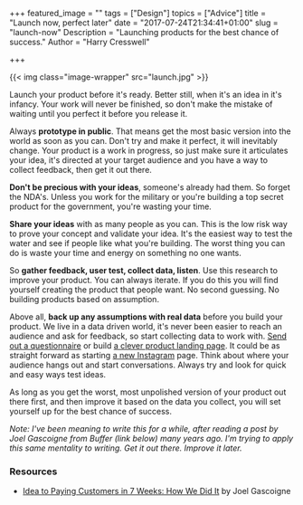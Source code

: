 +++
featured_image = ""
tags = ["Design"]
topics = ["Advice"]
title = "Launch now, perfect later"
date = "2017-07-24T21:34:41+01:00"
slug = "launch-now"
Description = "Launching products for the best chance of success."
Author = "Harry Cresswell"

+++

{{< img class="image-wrapper" src="launch.jpg" >}}

<p class="intro">Launch your product before it's ready. Better still, when it's an idea in it's infancy. Your work will never be finished, so don't make the mistake of waiting until you perfect it before you release it.</p>

Always **prototype in public**. That means get the most basic version into the world as soon as you can. Don't try and make it perfect, it will inevitably change. Your product is a work in progress, so just make sure it articulates your idea, it's directed at your target audience and you have a way to collect feedback, then get it out there.

**Don't be precious with your ideas**, someone's already had them. So forget the NDA's. Unless you work for the military or you're building a top secret product for the government, you're wasting your time.

**Share your ideas** with as many people as you can. This is the low risk way to prove your concept and validate your idea. It's the easiest way to test the water and see if people like what you're building. The worst thing you can do is waste your time and energy on something no one wants.

So **gather feedback, user test, collect data, listen**. Use this research to improve your product. You can always iterate. If you do this you will find yourself creating the product that people want. No second guessing. No building products based on assumption.

Above all, **back up any assumptions with real data** before you build your product. We live in a data driven world, it's never been easier to reach an audience and ask for feedback, so start collecting data to work with. [Send out a questionnaire](https://www.typeform.com/) or build [a clever product landing page](https://www.harrycresswell.com/design-consulting/). It could be as straight forward as starting [a new Instagram](https://www.instagram.com/typeservices/) page. Think about where your audience hangs out and start conversations. Always try and look for quick and easy ways test ideas.

As long as you get the worst, most unpolished version of your product out there first, and then improve it based on the data you collect, you will set yourself up for the best chance of success.

_Note: I've been meaning to write this for a while, after reading a post by Joel Gascoigne from Buffer (link below) many years ago. I'm trying to apply this same mentality to writing. Get it out there. Improve it later._


### Resources

- [Idea to Paying Customers in 7 Weeks: How We Did It](https://blog.bufferapp.com/idea-to-paying-customers-in-7-weeks-how-we-did-it) by Joel Gascoigne
